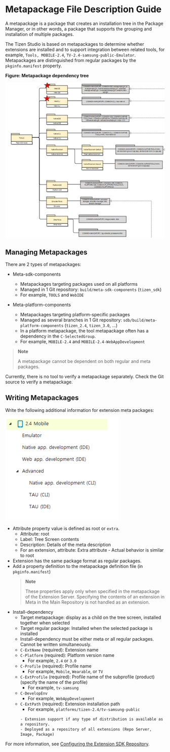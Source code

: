 # Metapackage File Description Guide

A metapackage is a package that creates an installation tree in the Package Manager, or in other words, a package that supports the grouping and installation of multiple packages.

The Tizen Studio is based on metapackages to determine whether extensions are installed and to support integration between related tools, for example, `Tools, MOBILE-2.4`, `TV-2.4-samsung-public-Emulator`. Metapackages are distinguished from regular packages by the `pkginfo.manifest` property.

**Figure: Metapackage dependency tree**

![Metapackage dependency tree](media/package-dependencies.png)

## Managing Metapackages

There are 2 types of metapackages:

- Meta-sdk-components
  - Metapackages targeting packages used on all platforms
  - Managed in 1 Git repository: `build/meta-sdk-components` (`tizen_sdk`)
  - For example, `TOOLS` and `WebIDE`

- Meta-platform-components
  - Metapackages targeting platform-specific packages
  - Managed as several branches in 1 Git repository: `sdb/build/meta-platform-components` (`tizen_2.4`, `tizen_3.0`, ...)
  - In a platform metapackage, the tool metapackage often has a dependency in the `C-SelectedGroup`.
  - For example, `MOBILE-2.4` and `MOBILE-2.4-WebAppDevelopment`

> **Note**
>
> A metapackage cannot be dependent on both regular and meta packages.

Currently, there is no tool to verify a metapackage separately. Check the Git source to verify a metapackage.

## Writing Metapackages

Write the following additional information for extension meta packages:

![Tree screen](media/meta-package.png)

  - Attribute property value is defined as root or `extra`.
      - Attribute: root
      - Label: Tree Screen contents
      - Description: Details of the meta description
      - For an extension, attribute: Extra attribute - Actual behavior is similar to root
  - Extension has the same package format as regular packages.
  - Add a property definition to the metapackage definition file (in `pkginfo.manifest`)
    > **Note**
    >
    > These properties apply only when specified in the metapackage of the Extension Server.
    > Specifying the contents of an extension in Meta in the Main Repository is not handled as an extension.
  - Install-dependency
      - Target metapackage: display as a child on the tree screen, installed together when selected
      - Target regular package: Installed when the selected package is installed
      - Install-dependency must be either meta or all regular packages. Cannot be written simultaneously.
      - `C-ExtName` (required): Extension name
      - `C-Platform` (required): Platform version name
           - For example, `2.4` or `3.0`
      - `C-Profile` (required): Profile name 
           - For example, `Mobile`, `Wearable`, or `TV`
      - `C-ExtProfile` (required): Profile name of the subprofile (product) (specify the name of the profile)
           - For example, `tv-samsung`
      - `C-DevelopEnv`
           - For example, `WebAppDevelopment`
      - `C-ExtPath` (required): Extension installation path
           - For example, `platforms/tizen-2.4/tv-samsung-public`
           ```text
           - Extension support if any type of distribution is available as a repository.
           - Deployed as a repository of all extensions (Repo Server, Image, Package)
           ```

For more information, see [Configuring the Extension SDK Repository](../../application/tizen-studio/setup/advanced-configuration.md#configuring-the-extension-sdk-repository).
